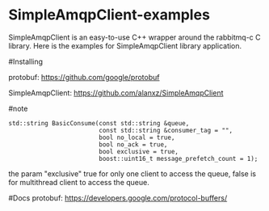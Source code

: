 # SimpleAmqpClient-examples
SimpleAmqpClient is an easy-to-use C++ wrapper around the rabbitmq-c C library. Here is the examples for SimpleAmqpClient library application.

#Installing

protobuf: https://github.com/google/protobuf

SimpleAmqpClient: https://github.com/alanxz/SimpleAmqpClient

#note

    std::string BasicConsume(const std::string &queue,
                             const std::string &consumer_tag = "",
                             bool no_local = true,
                             bool no_ack = true,
                             bool exclusive = true,
                             boost::uint16_t message_prefetch_count = 1);

the param "exclusive" true for only one client to access the queue, false is for multithread client to access the queue.

#Docs
protobuf: https://developers.google.com/protocol-buffers/

